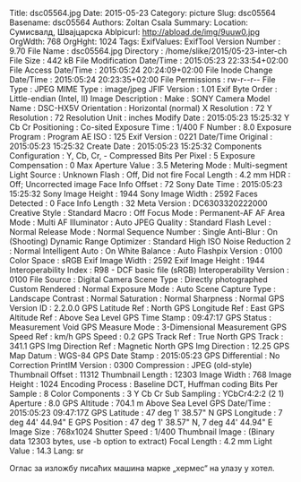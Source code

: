 Title: dsc05564.jpg
Date: 2015-05-23
Category: picture
Slug: dsc05564
Basename: dsc05564
Authors: Zoltan Csala
Summary:
Location: Сумисвалд, Швајцарска
Ablpicurl: http://abload.de/img/9uuw0.jpg
OrgWdth: 768
OrgHght: 1024
Tags:
ExifValues: ExifTool Version Number : 9.70
            File Name : dsc05564.jpg
            Directory : /home/slike/2015/05-23-inter-ch
            File Size : 442 kB
            File Modification Date/Time : 2015:05:23 22:33:54+02:00
            File Access Date/Time : 2015:05:24 20:24:09+02:00
            File Inode Change Date/Time : 2015:05:24 20:23:35+02:00
            File Permissions : rw-r--r--
            File Type : JPEG
            MIME Type : image/jpeg
            JFIF Version : 1.01
            Exif Byte Order : Little-endian (Intel, II)
            Image Description :
            Make : SONY
            Camera Model Name : DSC-HX5V
            Orientation : Horizontal (normal)
            X Resolution : 72
            Y Resolution : 72
            Resolution Unit : inches
            Modify Date : 2015:05:23 15:25:32
            Y Cb Cr Positioning : Co-sited
            Exposure Time : 1/400
            F Number : 8.0
            Exposure Program : Program AE
            ISO : 125
            Exif Version : 0221
            Date/Time Original : 2015:05:23 15:25:32
            Create Date : 2015:05:23 15:25:32
            Components Configuration : Y, Cb, Cr, -
            Compressed Bits Per Pixel : 5
            Exposure Compensation : 0
            Max Aperture Value : 3.5
            Metering Mode : Multi-segment
            Light Source : Unknown
            Flash : Off, Did not fire
            Focal Length : 4.2 mm
            HDR : Off; Uncorrected image
            Face Info Offset : 72
            Sony Date Time : 2015:05:23 15:25:32
            Sony Image Height : 1944
            Sony Image Width : 2592
            Faces Detected : 0
            Face Info Length : 32
            Meta Version : DC6303320222000
            Creative Style : Standard
            Macro : Off
            Focus Mode : Permanent-AF
            AF Area Mode : Multi
            AF Illuminator : Auto
            JPEG Quality : Standard
            Flash Level : Normal
            Release Mode : Normal
            Sequence Number : Single
            Anti-Blur : On (Shooting)
            Dynamic Range Optimizer : Standard
            High ISO Noise Reduction 2 : Normal
            Intelligent Auto : On
            White Balance : Auto
            Flashpix Version : 0100
            Color Space : sRGB
            Exif Image Width : 2592
            Exif Image Height : 1944
            Interoperability Index : R98 - DCF basic file (sRGB)
            Interoperability Version : 0100
            File Source : Digital Camera
            Scene Type : Directly photographed
            Custom Rendered : Normal
            Exposure Mode : Auto
            Scene Capture Type : Landscape
            Contrast : Normal
            Saturation : Normal
            Sharpness : Normal
            GPS Version ID : 2.2.0.0
            GPS Latitude Ref : North
            GPS Longitude Ref : East
            GPS Altitude Ref : Above Sea Level
            GPS Time Stamp : 09:47:17
            GPS Status : Measurement Void
            GPS Measure Mode : 3-Dimensional Measurement
            GPS Speed Ref : km/h
            GPS Speed : 0.2
            GPS Track Ref : True North
            GPS Track : 341.1
            GPS Img Direction Ref : Magnetic North
            GPS Img Direction : 12.25
            GPS Map Datum : WGS-84
            GPS Date Stamp : 2015:05:23
            GPS Differential : No Correction
            PrintIM Version : 0300
            Compression : JPEG (old-style)
            Thumbnail Offset : 11312
            Thumbnail Length : 12303
            Image Width : 768
            Image Height : 1024
            Encoding Process : Baseline DCT, Huffman coding
            Bits Per Sample : 8
            Color Components : 3
            Y Cb Cr Sub Sampling : YCbCr4:2:2 (2 1)
            Aperture : 8.0
            GPS Altitude : 704.1 m Above Sea Level
            GPS Date/Time : 2015:05:23 09:47:17Z
            GPS Latitude : 47 deg 1' 38.57" N
            GPS Longitude : 7 deg 44' 44.94" E
            GPS Position : 47 deg 1' 38.57" N, 7 deg 44' 44.94" E
            Image Size : 768x1024
            Shutter Speed : 1/400
            Thumbnail Image : (Binary data 12303 bytes, use -b option to extract)
            Focal Length : 4.2 mm
            Light Value : 14.3
Lang: sr

Оглас за изложбу писаћих машина марке „хермес“ на улазу у хотел.

